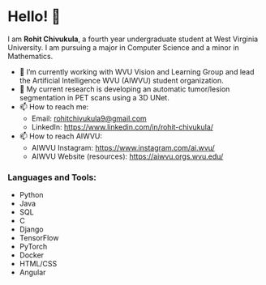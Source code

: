 # Hello! 👋

I am **Rohit Chivukula**, a fourth year undergraduate student at West Virginia University. I am pursuing a major in Computer Science and a minor in Mathematics. 

- 🔭 I’m currently working with WVU Vision and Learning Group and lead the Artificial Intelligence WVU (AIWVU) student organization. 
- 🌱 My current research is developing an automatic tumor/lesion segmentation in PET scans using a 3D UNet.
- 📫 How to reach me: 
  - Email: rohitchivukula9@gmail.com
  - LinkedIn: https://www.linkedin.com/in/rohit-chivukula/
- 📫 How to reach AIWVU: 
  - AIWVU Instagram: https://www.instagram.com/ai.wvu/ 
  - AIWVU Website (resources): https://aiwvu.orgs.wvu.edu/

### Languages and Tools: 
- Python 
- Java
- SQL
- C
- Django
- TensorFlow
- PyTorch
- Docker
- HTML/CSS
- Angular
